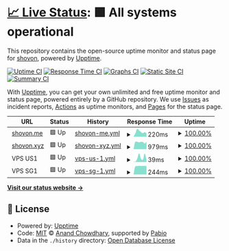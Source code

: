 # [📈 Live Status](https://status.shovon.me): <!--live status--> **🟩 All systems operational**

This repository contains the open-source uptime monitor and status page for [shovon](shovon.me), powered by [Upptime](https://github.com/upptime/upptime).

[![Uptime CI](https://github.com/ajshovon/status.shovon.me/workflows/Uptime%20CI/badge.svg)](https://github.com/ajshovon/status.shovon.me/actions?query=workflow%3A%22Uptime+CI%22)
[![Response Time CI](https://github.com/ajshovon/status.shovon.me/workflows/Response%20Time%20CI/badge.svg)](https://github.com/ajshovon/status.shovon.me/actions?query=workflow%3A%22Response+Time+CI%22)
[![Graphs CI](https://github.com/ajshovon/status.shovon.me/workflows/Graphs%20CI/badge.svg)](https://github.com/ajshovon/status.shovon.me/actions?query=workflow%3A%22Graphs+CI%22)
[![Static Site CI](https://github.com/ajshovon/status.shovon.me/workflows/Static%20Site%20CI/badge.svg)](https://github.com/ajshovon/status.shovon.me/actions?query=workflow%3A%22Static+Site+CI%22)
[![Summary CI](https://github.com/ajshovon/status.shovon.me/workflows/Summary%20CI/badge.svg)](https://github.com/ajshovon/status.shovon.me/actions?query=workflow%3A%22Summary+CI%22)

With [Upptime](https://upptime.js.org), you can get your own unlimited and free uptime monitor and status page, powered entirely by a GitHub repository. We use [Issues](https://github.com/ajshovon/status.shovon.me/issues) as incident reports, [Actions](https://github.com/ajshovon/status.shovon.me/actions) as uptime monitors, and [Pages](https://status.shovon.me) for the status page.

<!--start: status pages-->
<!-- This summary is generated by Upptime (https://github.com/upptime/upptime) -->
<!-- Do not edit this manually, your changes will be overwritten -->
<!-- prettier-ignore -->
| URL | Status | History | Response Time | Uptime |
| --- | ------ | ------- | ------------- | ------ |
| <img alt="" src="https://icons.duckduckgo.com/ip3/shovon.me.ico" height="13"> [shovon.me](https://shovon.me) | 🟩 Up | [shovon-me.yml](https://github.com/ajshovon/status.shovon.me/commits/HEAD/history/shovon-me.yml) | <details><summary><img alt="Response time graph" src="./graphs/shovon-me/response-time-week.png" height="20"> 220ms</summary><br><a href="https://status.shovon.me/history/shovon-me"><img alt="Response time 507" src="https://img.shields.io/endpoint?url=https%3A%2F%2Fraw.githubusercontent.com%2Fajshovon%2Fstatus.shovon.me%2FHEAD%2Fapi%2Fshovon-me%2Fresponse-time.json"></a><br><a href="https://status.shovon.me/history/shovon-me"><img alt="24-hour response time 161" src="https://img.shields.io/endpoint?url=https%3A%2F%2Fraw.githubusercontent.com%2Fajshovon%2Fstatus.shovon.me%2FHEAD%2Fapi%2Fshovon-me%2Fresponse-time-day.json"></a><br><a href="https://status.shovon.me/history/shovon-me"><img alt="7-day response time 220" src="https://img.shields.io/endpoint?url=https%3A%2F%2Fraw.githubusercontent.com%2Fajshovon%2Fstatus.shovon.me%2FHEAD%2Fapi%2Fshovon-me%2Fresponse-time-week.json"></a><br><a href="https://status.shovon.me/history/shovon-me"><img alt="30-day response time 226" src="https://img.shields.io/endpoint?url=https%3A%2F%2Fraw.githubusercontent.com%2Fajshovon%2Fstatus.shovon.me%2FHEAD%2Fapi%2Fshovon-me%2Fresponse-time-month.json"></a><br><a href="https://status.shovon.me/history/shovon-me"><img alt="1-year response time 507" src="https://img.shields.io/endpoint?url=https%3A%2F%2Fraw.githubusercontent.com%2Fajshovon%2Fstatus.shovon.me%2FHEAD%2Fapi%2Fshovon-me%2Fresponse-time-year.json"></a></details> | <details><summary><a href="https://status.shovon.me/history/shovon-me">100.00%</a></summary><a href="https://status.shovon.me/history/shovon-me"><img alt="All-time uptime 99.50%" src="https://img.shields.io/endpoint?url=https%3A%2F%2Fraw.githubusercontent.com%2Fajshovon%2Fstatus.shovon.me%2FHEAD%2Fapi%2Fshovon-me%2Fuptime.json"></a><br><a href="https://status.shovon.me/history/shovon-me"><img alt="24-hour uptime 100.00%" src="https://img.shields.io/endpoint?url=https%3A%2F%2Fraw.githubusercontent.com%2Fajshovon%2Fstatus.shovon.me%2FHEAD%2Fapi%2Fshovon-me%2Fuptime-day.json"></a><br><a href="https://status.shovon.me/history/shovon-me"><img alt="7-day uptime 100.00%" src="https://img.shields.io/endpoint?url=https%3A%2F%2Fraw.githubusercontent.com%2Fajshovon%2Fstatus.shovon.me%2FHEAD%2Fapi%2Fshovon-me%2Fuptime-week.json"></a><br><a href="https://status.shovon.me/history/shovon-me"><img alt="30-day uptime 100.00%" src="https://img.shields.io/endpoint?url=https%3A%2F%2Fraw.githubusercontent.com%2Fajshovon%2Fstatus.shovon.me%2FHEAD%2Fapi%2Fshovon-me%2Fuptime-month.json"></a><br><a href="https://status.shovon.me/history/shovon-me"><img alt="1-year uptime 99.50%" src="https://img.shields.io/endpoint?url=https%3A%2F%2Fraw.githubusercontent.com%2Fajshovon%2Fstatus.shovon.me%2FHEAD%2Fapi%2Fshovon-me%2Fuptime-year.json"></a></details>
| <img alt="" src="https://icons.duckduckgo.com/ip3/shovon.xyz.ico" height="13"> [shovon.xyz](https://shovon.xyz) | 🟩 Up | [shovon-xyz.yml](https://github.com/ajshovon/status.shovon.me/commits/HEAD/history/shovon-xyz.yml) | <details><summary><img alt="Response time graph" src="./graphs/shovon-xyz/response-time-week.png" height="20"> 979ms</summary><br><a href="https://status.shovon.me/history/shovon-xyz"><img alt="Response time 1135" src="https://img.shields.io/endpoint?url=https%3A%2F%2Fraw.githubusercontent.com%2Fajshovon%2Fstatus.shovon.me%2FHEAD%2Fapi%2Fshovon-xyz%2Fresponse-time.json"></a><br><a href="https://status.shovon.me/history/shovon-xyz"><img alt="24-hour response time 1101" src="https://img.shields.io/endpoint?url=https%3A%2F%2Fraw.githubusercontent.com%2Fajshovon%2Fstatus.shovon.me%2FHEAD%2Fapi%2Fshovon-xyz%2Fresponse-time-day.json"></a><br><a href="https://status.shovon.me/history/shovon-xyz"><img alt="7-day response time 979" src="https://img.shields.io/endpoint?url=https%3A%2F%2Fraw.githubusercontent.com%2Fajshovon%2Fstatus.shovon.me%2FHEAD%2Fapi%2Fshovon-xyz%2Fresponse-time-week.json"></a><br><a href="https://status.shovon.me/history/shovon-xyz"><img alt="30-day response time 996" src="https://img.shields.io/endpoint?url=https%3A%2F%2Fraw.githubusercontent.com%2Fajshovon%2Fstatus.shovon.me%2FHEAD%2Fapi%2Fshovon-xyz%2Fresponse-time-month.json"></a><br><a href="https://status.shovon.me/history/shovon-xyz"><img alt="1-year response time 1135" src="https://img.shields.io/endpoint?url=https%3A%2F%2Fraw.githubusercontent.com%2Fajshovon%2Fstatus.shovon.me%2FHEAD%2Fapi%2Fshovon-xyz%2Fresponse-time-year.json"></a></details> | <details><summary><a href="https://status.shovon.me/history/shovon-xyz">100.00%</a></summary><a href="https://status.shovon.me/history/shovon-xyz"><img alt="All-time uptime 82.58%" src="https://img.shields.io/endpoint?url=https%3A%2F%2Fraw.githubusercontent.com%2Fajshovon%2Fstatus.shovon.me%2FHEAD%2Fapi%2Fshovon-xyz%2Fuptime.json"></a><br><a href="https://status.shovon.me/history/shovon-xyz"><img alt="24-hour uptime 100.00%" src="https://img.shields.io/endpoint?url=https%3A%2F%2Fraw.githubusercontent.com%2Fajshovon%2Fstatus.shovon.me%2FHEAD%2Fapi%2Fshovon-xyz%2Fuptime-day.json"></a><br><a href="https://status.shovon.me/history/shovon-xyz"><img alt="7-day uptime 100.00%" src="https://img.shields.io/endpoint?url=https%3A%2F%2Fraw.githubusercontent.com%2Fajshovon%2Fstatus.shovon.me%2FHEAD%2Fapi%2Fshovon-xyz%2Fuptime-week.json"></a><br><a href="https://status.shovon.me/history/shovon-xyz"><img alt="30-day uptime 100.00%" src="https://img.shields.io/endpoint?url=https%3A%2F%2Fraw.githubusercontent.com%2Fajshovon%2Fstatus.shovon.me%2FHEAD%2Fapi%2Fshovon-xyz%2Fuptime-month.json"></a><br><a href="https://status.shovon.me/history/shovon-xyz"><img alt="1-year uptime 82.58%" src="https://img.shields.io/endpoint?url=https%3A%2F%2Fraw.githubusercontent.com%2Fajshovon%2Fstatus.shovon.me%2FHEAD%2Fapi%2Fshovon-xyz%2Fuptime-year.json"></a></details>
| <img alt="" src="https://icons.duckduckgo.com/ip3/null.ico" height="13"> VPS US1 | 🟩 Up | [vps-us-1.yml](https://github.com/ajshovon/status.shovon.me/commits/HEAD/history/vps-us-1.yml) | <details><summary><img alt="Response time graph" src="./graphs/vps-us-1/response-time-week.png" height="20"> 39ms</summary><br><a href="https://status.shovon.me/history/vps-us-1"><img alt="Response time 31" src="https://img.shields.io/endpoint?url=https%3A%2F%2Fraw.githubusercontent.com%2Fajshovon%2Fstatus.shovon.me%2FHEAD%2Fapi%2Fvps-us-1%2Fresponse-time.json"></a><br><a href="https://status.shovon.me/history/vps-us-1"><img alt="24-hour response time 50" src="https://img.shields.io/endpoint?url=https%3A%2F%2Fraw.githubusercontent.com%2Fajshovon%2Fstatus.shovon.me%2FHEAD%2Fapi%2Fvps-us-1%2Fresponse-time-day.json"></a><br><a href="https://status.shovon.me/history/vps-us-1"><img alt="7-day response time 39" src="https://img.shields.io/endpoint?url=https%3A%2F%2Fraw.githubusercontent.com%2Fajshovon%2Fstatus.shovon.me%2FHEAD%2Fapi%2Fvps-us-1%2Fresponse-time-week.json"></a><br><a href="https://status.shovon.me/history/vps-us-1"><img alt="30-day response time 30" src="https://img.shields.io/endpoint?url=https%3A%2F%2Fraw.githubusercontent.com%2Fajshovon%2Fstatus.shovon.me%2FHEAD%2Fapi%2Fvps-us-1%2Fresponse-time-month.json"></a><br><a href="https://status.shovon.me/history/vps-us-1"><img alt="1-year response time 31" src="https://img.shields.io/endpoint?url=https%3A%2F%2Fraw.githubusercontent.com%2Fajshovon%2Fstatus.shovon.me%2FHEAD%2Fapi%2Fvps-us-1%2Fresponse-time-year.json"></a></details> | <details><summary><a href="https://status.shovon.me/history/vps-us-1">100.00%</a></summary><a href="https://status.shovon.me/history/vps-us-1"><img alt="All-time uptime 85.63%" src="https://img.shields.io/endpoint?url=https%3A%2F%2Fraw.githubusercontent.com%2Fajshovon%2Fstatus.shovon.me%2FHEAD%2Fapi%2Fvps-us-1%2Fuptime.json"></a><br><a href="https://status.shovon.me/history/vps-us-1"><img alt="24-hour uptime 100.00%" src="https://img.shields.io/endpoint?url=https%3A%2F%2Fraw.githubusercontent.com%2Fajshovon%2Fstatus.shovon.me%2FHEAD%2Fapi%2Fvps-us-1%2Fuptime-day.json"></a><br><a href="https://status.shovon.me/history/vps-us-1"><img alt="7-day uptime 100.00%" src="https://img.shields.io/endpoint?url=https%3A%2F%2Fraw.githubusercontent.com%2Fajshovon%2Fstatus.shovon.me%2FHEAD%2Fapi%2Fvps-us-1%2Fuptime-week.json"></a><br><a href="https://status.shovon.me/history/vps-us-1"><img alt="30-day uptime 100.00%" src="https://img.shields.io/endpoint?url=https%3A%2F%2Fraw.githubusercontent.com%2Fajshovon%2Fstatus.shovon.me%2FHEAD%2Fapi%2Fvps-us-1%2Fuptime-month.json"></a><br><a href="https://status.shovon.me/history/vps-us-1"><img alt="1-year uptime 85.63%" src="https://img.shields.io/endpoint?url=https%3A%2F%2Fraw.githubusercontent.com%2Fajshovon%2Fstatus.shovon.me%2FHEAD%2Fapi%2Fvps-us-1%2Fuptime-year.json"></a></details>
| <img alt="" src="https://icons.duckduckgo.com/ip3/null.ico" height="13"> VPS SG1 | 🟩 Up | [vps-sg-1.yml](https://github.com/ajshovon/status.shovon.me/commits/HEAD/history/vps-sg-1.yml) | <details><summary><img alt="Response time graph" src="./graphs/vps-sg-1/response-time-week.png" height="20"> 244ms</summary><br><a href="https://status.shovon.me/history/vps-sg-1"><img alt="Response time 246" src="https://img.shields.io/endpoint?url=https%3A%2F%2Fraw.githubusercontent.com%2Fajshovon%2Fstatus.shovon.me%2FHEAD%2Fapi%2Fvps-sg-1%2Fresponse-time.json"></a><br><a href="https://status.shovon.me/history/vps-sg-1"><img alt="24-hour response time 241" src="https://img.shields.io/endpoint?url=https%3A%2F%2Fraw.githubusercontent.com%2Fajshovon%2Fstatus.shovon.me%2FHEAD%2Fapi%2Fvps-sg-1%2Fresponse-time-day.json"></a><br><a href="https://status.shovon.me/history/vps-sg-1"><img alt="7-day response time 244" src="https://img.shields.io/endpoint?url=https%3A%2F%2Fraw.githubusercontent.com%2Fajshovon%2Fstatus.shovon.me%2FHEAD%2Fapi%2Fvps-sg-1%2Fresponse-time-week.json"></a><br><a href="https://status.shovon.me/history/vps-sg-1"><img alt="30-day response time 245" src="https://img.shields.io/endpoint?url=https%3A%2F%2Fraw.githubusercontent.com%2Fajshovon%2Fstatus.shovon.me%2FHEAD%2Fapi%2Fvps-sg-1%2Fresponse-time-month.json"></a><br><a href="https://status.shovon.me/history/vps-sg-1"><img alt="1-year response time 246" src="https://img.shields.io/endpoint?url=https%3A%2F%2Fraw.githubusercontent.com%2Fajshovon%2Fstatus.shovon.me%2FHEAD%2Fapi%2Fvps-sg-1%2Fresponse-time-year.json"></a></details> | <details><summary><a href="https://status.shovon.me/history/vps-sg-1">100.00%</a></summary><a href="https://status.shovon.me/history/vps-sg-1"><img alt="All-time uptime 99.96%" src="https://img.shields.io/endpoint?url=https%3A%2F%2Fraw.githubusercontent.com%2Fajshovon%2Fstatus.shovon.me%2FHEAD%2Fapi%2Fvps-sg-1%2Fuptime.json"></a><br><a href="https://status.shovon.me/history/vps-sg-1"><img alt="24-hour uptime 100.00%" src="https://img.shields.io/endpoint?url=https%3A%2F%2Fraw.githubusercontent.com%2Fajshovon%2Fstatus.shovon.me%2FHEAD%2Fapi%2Fvps-sg-1%2Fuptime-day.json"></a><br><a href="https://status.shovon.me/history/vps-sg-1"><img alt="7-day uptime 100.00%" src="https://img.shields.io/endpoint?url=https%3A%2F%2Fraw.githubusercontent.com%2Fajshovon%2Fstatus.shovon.me%2FHEAD%2Fapi%2Fvps-sg-1%2Fuptime-week.json"></a><br><a href="https://status.shovon.me/history/vps-sg-1"><img alt="30-day uptime 100.00%" src="https://img.shields.io/endpoint?url=https%3A%2F%2Fraw.githubusercontent.com%2Fajshovon%2Fstatus.shovon.me%2FHEAD%2Fapi%2Fvps-sg-1%2Fuptime-month.json"></a><br><a href="https://status.shovon.me/history/vps-sg-1"><img alt="1-year uptime 99.96%" src="https://img.shields.io/endpoint?url=https%3A%2F%2Fraw.githubusercontent.com%2Fajshovon%2Fstatus.shovon.me%2FHEAD%2Fapi%2Fvps-sg-1%2Fuptime-year.json"></a></details>

<!--end: status pages-->

[**Visit our status website →**](https://status.shovon.me)

## 📄 License

- Powered by: [Upptime](https://github.com/upptime/upptime)
- Code: [MIT](./LICENSE) © [Anand Chowdhary](https://anandchowdhary.com), supported by [Pabio](https://pabio.com)
- Data in the `./history` directory: [Open Database License](https://opendatacommons.org/licenses/odbl/1-0/)
